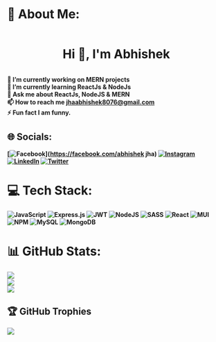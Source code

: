 # 💫 About Me:
<div style="display: flex;
            justify-content: center; align-item:center;"><b>		<h1>Hi 👋, I'm Abhishek</h1></b></div>


                                                               
   <b>🔭 I’m currently working on MERN projects<br/>
 <b> 🌱 I’m currently learning ReactJs & NodeJs<br/>
 <b> 💬 Ask me about ReactJs,  NodeJS & MERN<br/>
 <b>📫 How to reach me jhaabhishek8076@gmail.com<br/>
 <b>⚡ Fun fact I am funny.<br/>


## 🌐 Socials:
[![Facebook](https://img.shields.io/badge/Facebook-%231877F2.svg?logo=Facebook&logoColor=white)](https://facebook.com/abhishek jha) [![Instagram](https://img.shields.io/badge/Instagram-%23E4405F.svg?logo=Instagram&logoColor=white)](https://instagram.com/itsabhishekjhaa) [![LinkedIn](https://img.shields.io/badge/LinkedIn-%230077B5.svg?logo=linkedin&logoColor=white)](https://linkedin.com/in/0-abhishek) [![Twitter](https://img.shields.io/badge/Twitter-%231DA1F2.svg?logo=Twitter&logoColor=white)](https://twitter.com/jhaabhishek8076) 

# 💻 Tech Stack:
![JavaScript](https://img.shields.io/badge/javascript-%23323330.svg?style=for-the-badge&logo=javascript&logoColor=%23F7DF1E) ![Express.js](https://img.shields.io/badge/express.js-%23404d59.svg?style=for-the-badge&logo=express&logoColor=%2361DAFB) ![JWT](https://img.shields.io/badge/JWT-black?style=for-the-badge&logo=JSON%20web%20tokens) ![NodeJS](https://img.shields.io/badge/node.js-6DA55F?style=for-the-badge&logo=node.js&logoColor=white) ![SASS](https://img.shields.io/badge/SASS-hotpink.svg?style=for-the-badge&logo=SASS&logoColor=white) ![React](https://img.shields.io/badge/react-%2320232a.svg?style=for-the-badge&logo=react&logoColor=%2361DAFB) ![MUI](https://img.shields.io/badge/MUI-%230081CB.svg?style=for-the-badge&logo=material-ui&logoColor=white) ![NPM](https://img.shields.io/badge/NPM-%23000000.svg?style=for-the-badge&logo=npm&logoColor=white) ![MySQL](https://img.shields.io/badge/mysql-%2300f.svg?style=for-the-badge&logo=mysql&logoColor=white) ![MongoDB](https://img.shields.io/badge/MongoDB-%234ea94b.svg?style=for-the-badge&logo=mongodb&logoColor=white)
# 📊 GitHub Stats:
![](https://github-readme-stats.vercel.app/api?username=abhishek8076&theme=react&hide_border=false&include_all_commits=true&count_private=false)<br/>
![](https://github-readme-streak-stats.herokuapp.com/?user=abhishek8076&theme=react&hide_border=false)<br/>
![](https://github-readme-stats.vercel.app/api/top-langs/?username=abhishek8076&theme=react&hide_border=false&include_all_commits=true&count_private=false&layout=compact)

## 🏆 GitHub Trophies
![](https://github-profile-trophy.vercel.app/?username=abhishek8076&theme=onestar&no-frame=false&no-bg=false&margin-w=4)



<!-- Proudly created with GPRM ( https://gprm.itsvg.in ) -->
